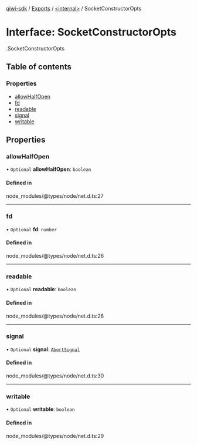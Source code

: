 [qiwi-sdk](../README.md) / [Exports](../modules.md) / [<internal\>](../modules/internal_.md) / SocketConstructorOpts

# Interface: SocketConstructorOpts

[<internal>](../modules/internal_.md).SocketConstructorOpts

## Table of contents

### Properties

- [allowHalfOpen](internal_.SocketConstructorOpts.md#allowhalfopen)
- [fd](internal_.SocketConstructorOpts.md#fd)
- [readable](internal_.SocketConstructorOpts.md#readable)
- [signal](internal_.SocketConstructorOpts.md#signal)
- [writable](internal_.SocketConstructorOpts.md#writable)

## Properties

### allowHalfOpen

• `Optional` **allowHalfOpen**: `boolean`

#### Defined in

node_modules/@types/node/net.d.ts:27

___

### fd

• `Optional` **fd**: `number`

#### Defined in

node_modules/@types/node/net.d.ts:26

___

### readable

• `Optional` **readable**: `boolean`

#### Defined in

node_modules/@types/node/net.d.ts:28

___

### signal

• `Optional` **signal**: [`AbortSignal`](../modules/internal_.md#abortsignal)

#### Defined in

node_modules/@types/node/net.d.ts:30

___

### writable

• `Optional` **writable**: `boolean`

#### Defined in

node_modules/@types/node/net.d.ts:29
